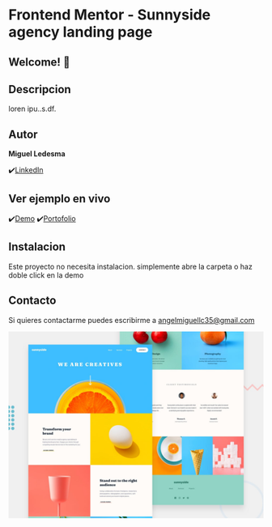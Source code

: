 # Frontend Mentor - Sunnyside agency landing page

## Welcome! 👋

## Descripcion

loren ipu..s.df.

## Autor
**Miguel Ledesma**

✔️[LinkedIn](https://www.linkedin.com/in/miguelledesmac)


## Ver ejemplo en vivo
✔️[Demo](ENLACEGITHUBPAGES)
✔️[Portofolio](https://miguelledesmac.github.io/Portofolio-Oficial/)


## Instalacion
Este proyecto no necesita instalacion. simplemente abre la carpeta o haz doble click en la demo

## Contacto
Si quieres contactarme puedes escribirme a angelmiguellc35@gmail.com

![Design preview for the Sunnyside agency landing page coding challenge](./design/desktop-preview.jpg)
